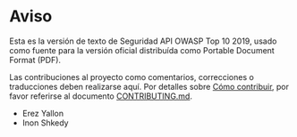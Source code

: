 Aviso
=====

Esta es la versión de texto de Seguridad API OWASP Top 10 2019, usado como fuente para
la versión oficial distribuída como Portable Document Format (PDF).

Las contribuciones al proyecto como comentarios, correcciones o traducciones 
deben realizarse aquí. Por detalles sobre [Cómo contribuir][1], por favor referirse 
al documento [CONTRIBUTING.md][1].

* Erez Yallon
* Inon Shkedy

[1]: ../../CONTRIBUTING.md
